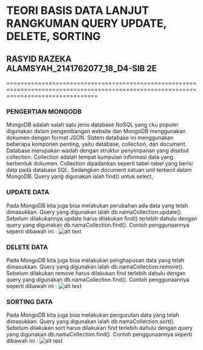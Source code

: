 # TEORI BASIS DATA LANJUT RANGKUMAN QUERY UPDATE, DELETE, SORTING
## RASYID RAZEKA ALAMSYAH_2141762077_18_D4-SIB 2E
======================================================================================================================================
### PENGERTIAN MONGODB
MongoDB adalah salah satu jenis database NoSQL yang cku populer digunakan dalam pengembangan website dan MongoDB menggunakan dokumen dengan format JSON. Sistem database ini menggunakan beberapa komponen penting, yaitu database, collection, dan document. Database merupakan wadah dengan struktur penyimpanan yang disebut collection. Collection adalah  tempat kumpulan informasi data yang berbentuk dokumen. Collection dipadankan seperti tabel-tabel yang berisi data pada database SQL. Sedangkan document satuan unit terkecil dalam MongoDB. Query yang digunakan ialah find() untuk select, 
### UPDATE DATA
Pada MongoDB kita juga bisa melakukan perubahan ada data yang telah dimasukkan. Query yang digunakan ialah db.namaCollection.update(). Sebelum dilakukannya update harus dilakukan find() terlebih dahulu dengan query yang digunakan db.namaCollection.find(). Contoh penggunaannya seperti dibawah ini :
![alt text](http://2.bp.blogspot.com/-OTs7hJWByak/VoSZqSl4v-I/AAAAAAAAAm0/itu3hFBUUus/s640/update.PNG)
### DELETE DATA
Pada MongoDB kita juga bisa melakukan penghapusan data yang telah dimasukkan. Query yang digunakan ialah db.namaCollection.remove(). Sebelum dilakukan remove harus dilakukan find terlebih dahulu dengan query yang digunakan db.namaCollection.find(). Contoh penggunaannya seperti dibawah ini :
![alt text](http://4.bp.blogspot.com/-qpSownPf7EE/VoSbJ8c8RqI/AAAAAAAAAnA/BUm1X4UT570/s640/delete.PNG)
### SORTING DATA
Pada MongoDB kita juga bisa melakukan pengurutan data yang telah dimasukkan. Query yang digunakan ialah db.namaCollection.sort(). Sebelum dilakukan sort harus dilakukan find terlebih dahulu dengan query yang digunakan db.namaCollection.find(). Contoh penggunaannya seperti dibawah ini :
![alt text](https://www.sridianti.com/wp-content/media/2022/09/text-description-automatically-generated-111-400x167.png)